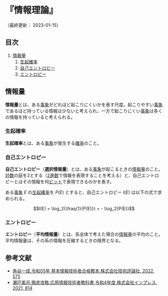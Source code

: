 # 『情報理論』

（最終更新： 2023-01-15）


## 目次

1. [情報量](#情報量)
	1. [生起確率](#生起確率)
	1. [自己エントロピー](#自己エントロピー)
	1. [エントロピー](#エントロピー)


## 情報量

**情報量**とは、ある[事象](../../../applied_mathematics/_/chapters/probability_and_statistics.md#確率)がどれほど起こりにくいかを表す尺度。起こりやすい[事象](../../../applied_mathematics/_/chapters/probability_and_statistics.md#確率)であるほど持っている情報は少ないと考えられ、一方で起こりにくい[事象](../../../applied_mathematics/_/chapters/probability_and_statistics.md#確率)は多くの情報を持っていると考えられる。

### 生起確率

**生起確率**とは、ある[事象](../../../applied_mathematics/_/chapters/probability_and_statistics.md#確率)が発生する[確率](../../../applied_mathematics/_/chapters/probability_and_statistics.md#確率)のこと。

### 自己エントロピー

**自己エントロピー**（**選択情報量**）とは、ある[事象](../../../applied_mathematics/_/chapters/probability_and_statistics.md#確率)が起こるときの[情報量](#情報量)のこと。[対数](../../../applied_mathematics/_/chapters/numerical_calculation.md#対数)の庭を2とする（[2進数](../../../discrete_mathematics/_/chapters/radix.md#2進数)で情報を表現することを考える）と、自己エントロピーとはその情報を何[ビット](../../../_/chapters/computer_and_number.md#データの単位)で表現できるのかを表す。

ある[事象](../../../applied_mathematics/_/chapters/probability_and_statistics.md#確率) $E$ の[生起確率](#生起確率)を $P(E)$ とすると、自己エントロピー $I(E)$ は以下の式で求められる。

```math
I(E) = \log_2{\fraq{1}{P(E)}} = - \log_2{P(E)}
```

### エントロピー

**エントロピー**（**平均情報量**）とは、系全体で考えた場合の[情報量](#情報量)の平均のこと。平均情報量は、その系の情報を圧縮するときの限界となる。


## 参考文献

- [角谷一成.令和05年 基本情報技術者合格教本.株式会社技術評論社, 2022, 575](https://gihyo.jp/book/2022/978-4-297-13164-7)
- [瀬戸美月.徹底攻略 応用情報技術者教科書 令和4年度.株式会社インプレス, 2021, 814](https://book.impress.co.jp/books/1121101057)
